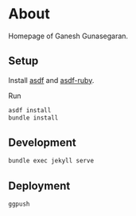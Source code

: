 # About

Homepage of Ganesh Gunasegaran.

## Setup

Install [asdf](https://github.com/asdf-vm/asdf) and [asdf-ruby](https://github.com/asdf-vm/asdf-ruby).

Run

```bash
asdf install
bundle install
```

## Development

```bash
bundle exec jekyll serve
```

## Deployment

```bash
ggpush
```
